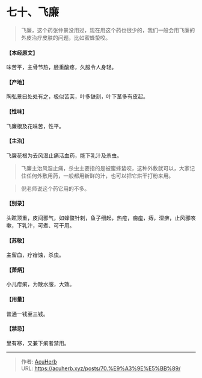 # 七十、飞廉


> 飞廉，这个药张仲景没用过，现在用这个药也很少的，我们一般会用飞廉的外皮治疗皮肤的问题，比如蜜蜂蛰咬。

#### 【本经原文】
味苦平，主骨节热，胫重酸疼，久服令人身轻。
#### 【产地】
陶弘景曰处处有之，极似苦芙，叶多缺刻，叶下茎多有皮起。
#### 【性味】
飞廉根及花味苦，性平。
#### 【主治】
飞廉花根为去风湿止痛活血药，能下乳汁及杀虫。

> 飞廉主治风湿止痛，杀虫主要指的是被蜜蜂蛰咬，这种外敷就可以，大家记住任何外敷用药，一般都用新鲜的汁，也可以把它烘干打粉来用。

> 倪老师说这个药它用的不多。

#### 【别录】
头眩顶重，皮间邪气，如蜂螫针剌，鱼子细起，热疮，痈疽，痔，湿痹，止风邪咳嗽，下乳汁，可煮、可干用。
#### 【苏敬】
主留血，疗疳蚀，杀虫。
#### 【萧炳】
小儿疳痢，为散水服，大效。
#### 【用量】
普通一钱至三钱。
#### 【禁忌】
里有寒，又兼下痢者禁用。

---

> 作者: [AcuHerb](https://acuherb.xyz)  
> URL: https://acuherb.xyz/posts/70.%E9%A3%9E%E5%BB%89/  

